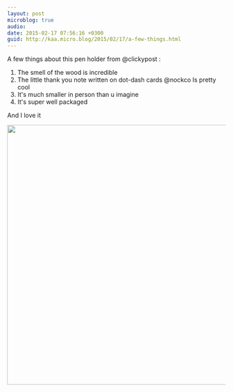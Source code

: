 ```yaml
---
layout: post
microblog: true
audio: 
date: 2015-02-17 07:56:16 +0300
guid: http://kaa.micro.blog/2015/02/17/a-few-things.html
---
```

A few things about this pen holder from @clickypost :
1. The smell of the wood is incredible 
2. The little thank you note written on dot-dash cards @nockco Is pretty cool 
3. It's much smaller in person than u imagine
4. It's super well packaged

And I love it

<img src="https://micro.kaa.bz/uploads/2018/68f912f2e1.jpg" width="600" height="600" />
